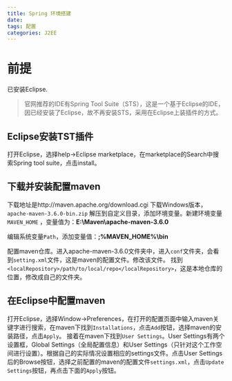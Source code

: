 ```yaml
---
title: Spring 环境搭建
date: 
tags: 配置
categories: J2EE
---
```

# 前提
已安装Eclipse.

> 官网推荐的IDE有Spring Tool Suite（STS），这是一个基于Eclipse的IDE，因已经安装了Eclipse，故不再安装STS，采用在Eclipse上装插件的方式。

## Eclipse安装TST插件
打开Eclipse，选择help->Eclipse marketplace，在marketplace的Search中搜索Spring tool suite，点击install。

## 下载并安装配置maven
下载地址是http://maven.apache.org/download.cgi
下载Windows版本，`apache-maven-3.6.0-bin.zip`
解压到自定义目录，添加环境变量。新建环境变量`MAVEN_HOME` ，变量值为：**E:\Maven\apache-maven-3.6.0**

编辑系统变量`Path`，添加变量值：**;%MAVEN_HOME%\bin**

配置maven仓库。进入apache-maven-3.6.0文件夹中，进入`conf`文件夹，会看到`setting.xml`文件，这是maven的配置文件。修改该文件。
找到`<localRepository>/path/to/local/repo</localRepository>`，这是本地仓库的位置，修改成自己的文件夹。

## 在Eclipse中配置maven
打开Eclipse，选择Window->Preferences，在打开的配置页面中输入maven关键字进行搜索，在maven下找到`Installations`，点击`Add`按钮，选择maven的安装路径，点击`Apply`。
接着在maven下找到`User Settings`。User Settings有两个设置框，Global Settings（全局配置信息）和User Settings（只针对这个工作空间进行设置）。根据自己的实际情况设置相应的settings文件。点击User Settings后的Browse按钮，选择之前配置的maven的配置文件`settings.xml`，点击`Update Settings`按钮，再点击下面的`Apply`按钮。